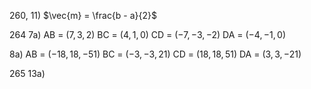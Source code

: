 260, 11)
$\vec{m} = \frac{b - a}{2}$ 

264 7a)
AB = $(7, 3, 2)$
BC = $(4, 1, 0)$
CD = $(-7, -3, -2)$
DA = $(-4, -1, 0)$

8a)
AB = $(-18, 18, -51)$ 
BC = $(-3, -3, 21)$
CD = $(18, 18, 51)$
DA = $(3, 3, -21)$

265 13a)

